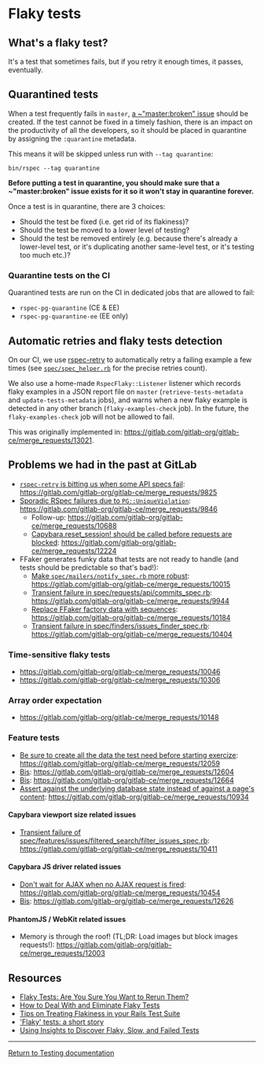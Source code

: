 # Flaky tests

## What's a flaky test?

It's a test that sometimes fails, but if you retry it enough times, it passes,
eventually.

## Quarantined tests

When a test frequently fails in `master`,
[a ~"master:broken" issue](https://about.gitlab.com/handbook/engineering/workflow/#broken-master)
should be created.
If the test cannot be fixed in a timely fashion, there is an impact on the
productivity of all the developers, so it should be placed in quarantine by
assigning the `:quarantine` metadata.

This means it will be skipped unless run with `--tag quarantine`:

```shell
bin/rspec --tag quarantine
```

**Before putting a test in quarantine, you should make sure that a
~"master:broken" issue exists for it so it won't stay in quarantine forever.**

Once a test is in quarantine, there are 3 choices:

- Should the test be fixed (i.e. get rid of its flakiness)?
- Should the test be moved to a lower level of testing?
- Should the test be removed entirely (e.g. because there's already a
  lower-level test, or it's duplicating another same-level test, or it's testing
  too much etc.)?

### Quarantine tests on the CI

Quarantined tests are run on the CI in dedicated jobs that are allowed to fail:

- `rspec-pg-quarantine` (CE & EE)
- `rspec-pg-quarantine-ee` (EE only)

## Automatic retries and flaky tests detection

On our CI, we use [rspec-retry] to automatically retry a failing example a few
times (see [`spec/spec_helper.rb`] for the precise retries count).

We also use a home-made `RspecFlaky::Listener` listener which records flaky
examples in a JSON report file on `master` (`retrieve-tests-metadata` and `update-tests-metadata` jobs), and warns when a new flaky example
is detected in any other branch (`flaky-examples-check` job). In the future, the
`flaky-examples-check` job will not be allowed to fail.

This was originally implemented in: <https://gitlab.com/gitlab-org/gitlab-ce/merge_requests/13021>.

[rspec-retry]: https://github.com/NoRedInk/rspec-retry
[`spec/spec_helper.rb`]: https://gitlab.com/gitlab-org/gitlab-ce/blob/master/spec/spec_helper.rb

## Problems we had in the past at GitLab

- [`rspec-retry` is bitting us when some API specs fail](https://gitlab.com/gitlab-org/gitlab-ce/issues/29242): <https://gitlab.com/gitlab-org/gitlab-ce/merge_requests/9825>
- [Sporadic RSpec failures due to `PG::UniqueViolation`](https://gitlab.com/gitlab-org/gitlab-ce/issues/28307#note_24958837): <https://gitlab.com/gitlab-org/gitlab-ce/merge_requests/9846>
  - Follow-up: <https://gitlab.com/gitlab-org/gitlab-ce/merge_requests/10688>
  - [Capybara.reset_session! should be called before requests are blocked](https://gitlab.com/gitlab-org/gitlab-ce/issues/33779): <https://gitlab.com/gitlab-org/gitlab-ce/merge_requests/12224>
- FFaker generates funky data that tests are not ready to handle (and tests should be predictable so that's bad!):
  - [Make `spec/mailers/notify_spec.rb` more robust](https://gitlab.com/gitlab-org/gitlab-ce/issues/20121): <https://gitlab.com/gitlab-org/gitlab-ce/merge_requests/10015>
  - [Transient failure in spec/requests/api/commits_spec.rb](https://gitlab.com/gitlab-org/gitlab-ce/issues/27988#note_25342521): <https://gitlab.com/gitlab-org/gitlab-ce/merge_requests/9944>
  - [Replace FFaker factory data with sequences](https://gitlab.com/gitlab-org/gitlab-ce/issues/29643): <https://gitlab.com/gitlab-org/gitlab-ce/merge_requests/10184>
  - [Transient failure in spec/finders/issues_finder_spec.rb](https://gitlab.com/gitlab-org/gitlab-ce/issues/30211#note_26707685): <https://gitlab.com/gitlab-org/gitlab-ce/merge_requests/10404>

### Time-sensitive flaky tests

- <https://gitlab.com/gitlab-org/gitlab-ce/merge_requests/10046>
- <https://gitlab.com/gitlab-org/gitlab-ce/merge_requests/10306>

### Array order expectation

- <https://gitlab.com/gitlab-org/gitlab-ce/merge_requests/10148>

### Feature tests

- [Be sure to create all the data the test need before starting exercize](https://gitlab.com/gitlab-org/gitlab-ce/issues/32622#note_31128195): <https://gitlab.com/gitlab-org/gitlab-ce/merge_requests/12059>
- [Bis](https://gitlab.com/gitlab-org/gitlab-ce/issues/34609#note_34048715): <https://gitlab.com/gitlab-org/gitlab-ce/merge_requests/12604>
- [Bis](https://gitlab.com/gitlab-org/gitlab-ce/issues/34698#note_34276286): <https://gitlab.com/gitlab-org/gitlab-ce/merge_requests/12664>
- [Assert against the underlying database state instead of against a page's content](https://gitlab.com/gitlab-org/gitlab-ce/issues/31437): <https://gitlab.com/gitlab-org/gitlab-ce/merge_requests/10934>

#### Capybara viewport size related issues

- [Transient failure of spec/features/issues/filtered_search/filter_issues_spec.rb](https://gitlab.com/gitlab-org/gitlab-ce/issues/29241#note_26743936): <https://gitlab.com/gitlab-org/gitlab-ce/merge_requests/10411>

#### Capybara JS driver related issues

- [Don't wait for AJAX when no AJAX request is fired](https://gitlab.com/gitlab-org/gitlab-ce/issues/30461): <https://gitlab.com/gitlab-org/gitlab-ce/merge_requests/10454>
- [Bis](https://gitlab.com/gitlab-org/gitlab-ce/issues/34647): <https://gitlab.com/gitlab-org/gitlab-ce/merge_requests/12626>

#### PhantomJS / WebKit related issues

- Memory is through the roof! (TL;DR: Load images but block images requests!): <https://gitlab.com/gitlab-org/gitlab-ce/merge_requests/12003>

## Resources

- [Flaky Tests: Are You Sure You Want to Rerun Them?](http://semaphoreci.com/blog/2017/04/20/flaky-tests.html)
- [How to Deal With and Eliminate Flaky Tests](https://semaphoreci.com/community/tutorials/how-to-deal-with-and-eliminate-flaky-tests)
- [Tips on Treating Flakiness in your Rails Test Suite](http://semaphoreci.com/blog/2017/08/03/tips-on-treating-flakiness-in-your-test-suite.html)
- ['Flaky' tests: a short story](https://www.ombulabs.com/blog/rspec/continuous-integration/how-to-track-down-a-flaky-test.html)
- [Using Insights to Discover Flaky, Slow, and Failed Tests](https://circleci.com/blog/using-insights-to-discover-flaky-slow-and-failed-tests/)

---

[Return to Testing documentation](index.md)
